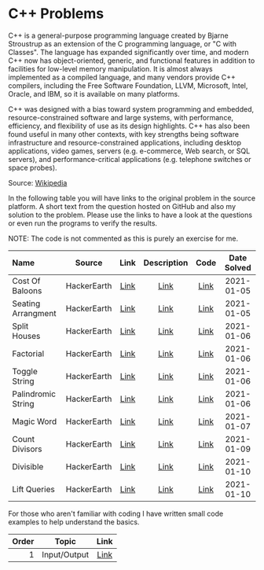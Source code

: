 # C++ Problems
C++ is a general-purpose programming language created by Bjarne Stroustrup as an extension of the C programming language, or "C with Classes". The language has expanded significantly over time, and modern C++ now has object-oriented, generic, and functional features in addition to facilities for low-level memory manipulation. It is almost always implemented as a compiled language, and many vendors provide C++ compilers, including the Free Software Foundation, LLVM, Microsoft, Intel, Oracle, and IBM, so it is available on many platforms.

C++ was designed with a bias toward system programming and embedded, resource-constrained software and large systems, with performance, efficiency, and flexibility of use as its design highlights. C++ has also been found useful in many other contexts, with key strengths being software infrastructure and resource-constrained applications, including desktop applications, video games, servers (e.g. e-commerce, Web search, or SQL servers), and performance-critical applications (e.g. telephone switches or space probes).

Source: [Wikipedia](https://en.wikipedia.org/wiki/C%2B%2B)

In the following table you will have links to the original problem in the source platform. A short text from the question hosted on GitHub and also my solution to the problem. Please use the links to have a look at the questions or even run the programs to verify the results.

NOTE: The code is not commented as this is purely an exercise for me.

|Name|Source|Link|Description|Code|Date Solved|
|:--|:--:|:--:|:--:|:--:|:--:|
|Cost Of Baloons|HackerEarth|[Link](https://www.hackerearth.com/practice/basic-programming/input-output/basics-of-input-output/practice-problems/algorithm/mojtaba-prepares-contest-29b2a044/)|[Link](costofbaloons.md)|[Link](costofbaloons.cpp)|2021-01-05|
|Seating Arrangment|HackerEarth|[Link](https://www.hackerearth.com/practice/basic-programming/input-output/basics-of-input-output/practice-problems/algorithm/seating-arrangement-1/description/)|[Link](seatingarrangement.md)|[Link](seatingarrangement.cpp)|2021-01-05|
|Split Houses|HackerEarth|[Link](https://www.hackerearth.com/practice/basic-programming/input-output/basics-of-input-output/practice-problems/algorithm/split-house-547be0e9/description/)|[Link](splithouses.md)|[Link](splithouses.cpp)|2021-01-06|
|Factorial|HackerEarth|[Link](https://www.hackerearth.com/practice/basic-programming/input-output/basics-of-input-output/practice-problems/algorithm/find-factorial/)|[Link](factorial.md)|[Link](factorial.cpp)|2021-01-06|
|Toggle String|HackerEarth|[Link](https://www.hackerearth.com/practice/basic-programming/input-output/basics-of-input-output/practice-problems/algorithm/modify-the-string/submissions/)|[Link](togglestring.md)|[Link](togglestring.cpp)|2021-01-06|
|Palindromic String|HackerEarth|[Link](https://www.hackerearth.com/practice/basic-programming/input-output/basics-of-input-output/practice-problems/algorithm/palindrome-check-2/submissions/)|[Link](palindromicstring.md)|[Link](palindromicstring.cpp)|2021-01-06|
|Magic Word|HackerEarth|[Link](https://www.hackerearth.com/practice/basic-programming/input-output/basics-of-input-output/practice-problems/algorithm/magical-word/)|[Link](magicword.md)|[Link](magicword.cpp)|2021-01-07|
|Count Divisors|HackerEarth|[Link](https://www.hackerearth.com/practice/basic-programming/input-output/basics-of-input-output/practice-problems/algorithm/count-divisors/description/)|[Link](countdivisors.md)|[Link](countdivisors.cpp)|2021-01-09|
|Divisible|HackerEarth|[Link](https://www.hackerearth.com/practice/basic-programming/input-output/basics-of-input-output/practice-problems/algorithm/divisibe-or-2d8e196a/description/)|[Link](divisible.md)|[Link](divisible.cpp)|2021-01-10|
|Lift Queries|HackerEarth|[Link](https://www.hackerearth.com/practice/basic-programming/input-output/basics-of-input-output/practice-problems/algorithm/lift-queries/description/)|[Link](liftqueries.md)|[Link](liftqueries.cpp)|2021-01-10|

For those who aren't familiar with coding I have written small code examples to help understand the basics.

|Order|Topic|Link|
|--:|:-:|:-:|
|1|Input/Output|[Link](tutorial1.md)